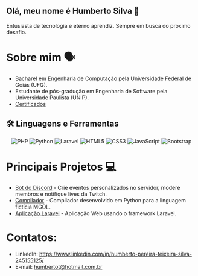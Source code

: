 ## Olá, meu nome é Humberto Silva 👋
Entusiasta de tecnologia e eterno aprendiz. Sempre em busca do próximo desafio.
# Sobre mim 🗣️
* Bacharel em Engenharia de Computação pela Universidade Federal de Goiás (UFG).
* Estudante de pós-gradução em Engenharia de Software pela Universidade Paulista (UNIP).
* [Certificados](https://github.com/hptsilva/Certificados)
## 🛠️ Linguagens e Ferramentas

<div align="center">
  <img src="https://img.shields.io/badge/PHP-777BB4?style=for-the-badge&logo=php&logoColor=white" alt="PHP">
  <img src="https://img.shields.io/badge/Python-3776AB?style=for-the-badge&logo=python&logoColor=white" alt="Python">
  <img src="https://img.shields.io/badge/Laravel-FF2D20?style=for-the-badge&logo=laravel&logoColor=white" alt="Laravel">
  <img src="https://img.shields.io/badge/HTML5-E34F26?style=for-the-badge&logo=html5&logoColor=white" alt="HTML5">
  <img src="https://img.shields.io/badge/CSS3-1572B6?style=for-the-badge&logo=css3&logoColor=white" alt="CSS3">
  <img src="https://img.shields.io/badge/JavaScript-F7DF1E?style=for-the-badge&logo=javascript&logoColor=black" alt="JavaScript">
  <img src="https://img.shields.io/badge/Bootstrap-563D7C?style=for-the-badge&logo=bootstrap&logoColor=white" alt="Bootstrap">
</div>

# Principais Projetos 💻
* [Bot do Discord](https://github.com/isac-bot/ISAC) - Crie eventos personalizados no servidor, modere membros e notifique lives da Twitch.
* [Compilador](https://github.com/hptsilva/Compilador-para-a-linguagem-MGOL) - Compilador desenvolvido em Python para a linguagem fictícia MGOL.
* [Aplicação Laravel](https://github.com/hptsilva/Black-Wolves) - Aplicação Web usando o framework Laravel.
# Contatos:
* LinkedIn: https://www.linkedin.com/in/humberto-pereira-teixeira-silva-245155125/
* E-mail: humbertot@hotmail.com.br

